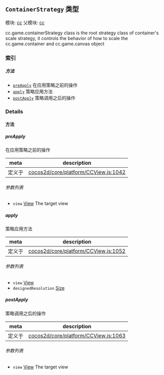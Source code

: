 ## `ContainerStrategy` 类型



模块: [cc](../modules/cc.md)
父模块: [cc](../modules/cc.md)


<p>cc.game.containerStrategy class is the root strategy class of container's scale strategy,
it controls the behavior of how to scale the cc.game.container and cc.game.canvas object</p>



### 索引



##### 方法

  - [`preApply`](#preapply) 在应用策略之前的操作
  - [`apply`](#apply) 策略应用方法
  - [`postApply`](#postapply) 策略调用之后的操作



### Details




<!-- Method Block -->
#### 方法


##### preApply

在应用策略之前的操作

| meta | description |
|------|-------------|
| 定义于 | [cocos2d/core/platform/CCView.js:1042](https://github.com/cocos-creator/engine/blob/2fda22be5638065a190bc4c97da6548631319aba/cocos2d/core/platform/CCView.js#L1042) |

###### 参数列表
- `view` <a href="../classes/View.html" class="crosslink">View</a> The target view


##### apply

策略应用方法

| meta | description |
|------|-------------|
| 定义于 | [cocos2d/core/platform/CCView.js:1052](https://github.com/cocos-creator/engine/blob/2fda22be5638065a190bc4c97da6548631319aba/cocos2d/core/platform/CCView.js#L1052) |

###### 参数列表
- `view` <a href="../classes/View.html" class="crosslink">View</a> 
- `designedResolution` <a href="../classes/Size.html" class="crosslink">Size</a> 


##### postApply

策略调用之后的操作

| meta | description |
|------|-------------|
| 定义于 | [cocos2d/core/platform/CCView.js:1063](https://github.com/cocos-creator/engine/blob/2fda22be5638065a190bc4c97da6548631319aba/cocos2d/core/platform/CCView.js#L1063) |

###### 参数列表
- `view` <a href="../classes/View.html" class="crosslink">View</a> The target view



